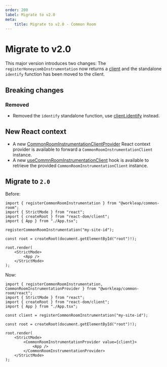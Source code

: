 ```yaml
---
order: 200
label: Migrate to v2.0
meta:
    title: Migrate to v2.0 - Common Room
---
```


# Migrate to v2.0

This major version introduces two changes: The `registerHoneycombInstrumentation` now returns a [client](../reference/CommonRoomInstrumentationClient.md) and the standalone `identify` function has been moved to the client.

## Breaking changes

### Removed

- Removed the `identify` standalone function, use [client.identify](../reference/CommonRoomInstrumentationClient.md#methods) instead.

## New React context

- A new [CommonRoomInstrumentationClientProvider](../reference/CommonRoomInstrumentationClientProvider.md) React context provider is available to forward a `CommonRoomInstrumentationClient` instance.
- A new [useCommnRoomInstrumentationClient](../reference/useCommonRoomInstrumentationClient.md) hook is available to retrieve the provided `CommonRoomInstrumentationClient` instance.

## Migrate to `2.0`

Before:

```tsx
import { registerCommonRoomInstrumentation } from "@workleap/common-room";
import { StrictMode } from "react";
import { createRoot } from "react-dom/client";
import { App } from "./App.tsx";

registerCommonRoomInstrumentation("my-site-id");

const root = createRoot(document.getElementById("root")!);

root.render(
    <StrictMode>
        <App />
    </StrictMode>
);
```

Now:

```tsx !#6,12,14
import { registerCommonRoomInstrumentation, CommonRoomInstrumentationProvider } from "@workleap/common-room/react";
import { StrictMode } from "react";
import { createRoot } from "react-dom/client";
import { App } from "./App.tsx";

const client = registerCommonRoomInstrumentation("my-site-id");

const root = createRoot(document.getElementById("root")!);

root.render(
    <StrictMode>
        <CommonRoomInstrumentationProvider value={client}>
            <App />
        </CommonRoomInstrumentationProvider>
    </StrictMode>
);
```
